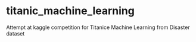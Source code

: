 titanic_machine_learning
========================

Attempt at kaggle competition for Titanice Machine Learning from Disaster dataset
